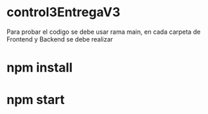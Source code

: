 # control3EntregaV3

Para probar el codigo se debe usar rama main, en cada carpeta de Frontend y Backend se debe realizar 
# npm install
# npm start

